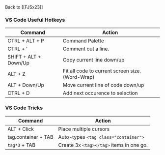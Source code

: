 Back to [[FJSx23]]
### VS Code Useful Hotkeys
| Command               | Action                                           |
| --------------------- | ------------------------------------------------ |
| CTRL + ALT + P        | Command Palette                                  |
| CTRL + '              | Comment out a line.                              |
| SHIFT + ALT + Down/Up | Copy current line down/up                        |
| ALT + Z               | Fit all code to current screen size. (Word-Wrap) |
| ALT + Down/Up         | Move current line of code down/up                |
| CTRL + D              | Add next occurence to selection                                                 |

### VS Code Tricks 
| Command      | Action                                 |
| ------------ | -------------------------------------- |
| ALT + Click  | Place multiple cursors                 |
| tag.container + TAB | Auto-types `<tag class="container">`                                       |
| `tag*3` + TAB | Create 3x `<tag></tag>` items in one go. |
